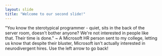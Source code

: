 ```yaml
---
layout: slide
title: "Welcome to our second slide!"
---
```

"You know the sterotypical programmer - quiet, sits in the back of the server room, doesn't bother anyone? We're not interested in people like that. Their time is done." ~ A Microsoft HR person sent to my college, letting us know that despite their bluster, Microsoft isn't actually interested in neurodivergent hires.
Use the left arrow to go back!
